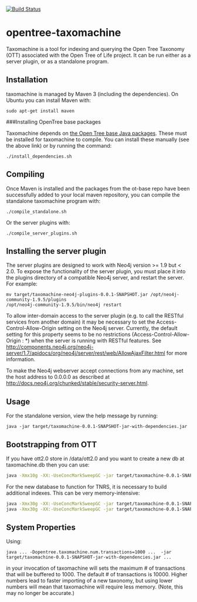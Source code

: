 [![Build Status](https://secure.travis-ci.org/OpenTreeOfLife/taxomachine.png)](http://travis-ci.org/OpenTreeOfLife/taxomachine)

opentree-taxomachine
====================
Taxomachine is a tool for indexing and querying the Open Tree Taxonomy (OTT) associated with the Open Tree of Life project. It can be run either as a server plugin, or as a standalone program.


Installation
---------------
taxomachine is managed by Maven 3 (including the dependencies). On Ubuntu you can install Maven with:

	sudo apt-get install maven

###Installing OpenTree base packages

Taxomachine depends on [the Open Tree base Java packages](https://github.com/opentreeoflife/ot-base). These must be installed for taxomachine to compile. You can install these manually (see the above link) or by running the command:

```
./install_dependencies.sh
```
	
Compiling
--------------

Once Maven is installed and the packages from the ot-base repo have been successfully added to your local maven repository, you can compile the standalone taxomachine program with:

```
./compile_standalone.sh
```

Or the server plugins with:

```
./compile_server_plugins.sh
```

Installing the server plugin
--------------

The server plugins are designed to work with Neo4j version >= 1.9 but < 2.0. To expose the functionality of the server plugin, you must place it into the plugins directory of a compatible Neo4j server, and restart the server. For example:

```
mv target/taxomachine-neo4j-plugins-0.0.1-SNAPSHOT.jar /opt/neo4j-community-1.9.5/plugins
/opt/neo4j-community-1.9.5/bin/neo4j restart
```

To allow inter-domain access to the server plugin (e.g. to call the RESTful services from another domain) it may be necessary to set the Access-Control-Allow-Origin setting on the Neo4j server. Currently, the default setting for this property seems to be no restrictions (Access-Control-Allow-Origin : *) when the server is running with RESTful features. See http://components.neo4j.org/neo4j-server/1.7/apidocs/org/neo4j/server/rest/web/AllowAjaxFilter.html for more information.

To make the Neo4j webserver accept connections from any machine, set the host address to 0.0.0.0 as described at http://docs.neo4j.org/chunked/stable/security-server.html.

Usage
--------------
For the standalone version, view the help message by running:

```
java -jar target/taxomachine-0.0.1-SNAPSHOT-jar-with-dependencies.jar
```

Bootstrapping from OTT
----------------------
If you have ott2.0 store in /data/ott2.0
and you want to create a new db at taxomachine.db
then you can use:

```bash
java -Xmx10g -XX:-UseConcMarkSweepGC -jar target/taxomachine-0.0.1-SNAPSHOT-jar-with-dependencies.jar loadtaxsyn ott /data/ott2.0/taxonomy /data/ott2.0/synonyms taxomachine.db
```

For the new database to function for TNRS, it is necessary to build additional indexes. This can be very memory-intensive:

```bash
java -Xmx30g -XX:-UseConcMarkSweepGC -jar target/taxomachine-0.0.1-SNAPSHOT-jar-with-dependencies.jar makecontexts taxomachine.db
java -Xmx30g -XX:-UseConcMarkSweepGC -jar target/taxomachine-0.0.1-SNAPSHOT-jar-with-dependencies.jar makegenusindexes taxomachine.db
```

System Properties
-----------------
Using:

```
java ... -Dopentree.taxomachine.num.transactions=1000 ...  -jar target/taxomachine-0.0.1-SNAPSHOT-jar-with-dependencies.jar ...
```

in your invocation of taxomachine will sets the maximum # of transactions that will be buffered to 1000.
The default # of transactions is 10000. Higher numbers lead to faster importing of a new taxonomy, 
but using lower numbers will mean that taxomachine will require less memory. (Note, this may no longer be accurate.)
